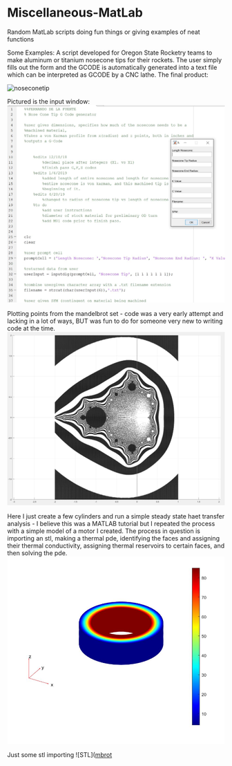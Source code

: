# Miscellaneous-MatLab
Random MatLab scripts doing fun things or giving examples of neat functions

Some Examples:
A script developed for Oregon State Rocketry teams to make aluminum or titanium nosecone tips for their rockets.
The user simply fills out the form and the GCODE is automatically generated into a text file which can be interpreted as GCODE by a CNC lathe.
The final product:

![noseconetip](https://github.com/delafern/Miscellaneous-MatLab/blob/master/nosecone.gif)

Pictured is the input window:
![input](https://github.com/delafern/Miscellaneous-MatLab/blob/master/screencap2.JPG)



Plotting points from the mandelbrot set - code was a very early attempt and lacking in a lot of ways, BUT was fun to do for someone very new to writing code at the time.
![mbrot](https://github.com/delafern/Miscellaneous-MatLab/blob/master/screencap1.JPG)

Here I just create a few cylinders and run a simple steady state haet transfer analysis - I believe this was a MATLAB tutorial but I repeated the process with a simple model of a motor I created. The process in question is importing an stl, making a thermal pde, identifying the faces and assigning their thermal conductivity, assigning thermal reservoirs to certain faces, and then solving the pde.
![thermal](https://github.com/delafern/Miscellaneous-MatLab/blob/master/screencap4.JPG)

Just some stl importing
![STL]([mbrot](https://github.com/delafern/Miscellaneous-MatLab/blob/master/screencap3.JPG)
